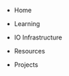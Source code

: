 * Home
* Learning
  [](Basics.md)
  [](Arduino.md)
  [](PickingATool.md "Picking a tool")
  [](Hands-onTips "Hands-on tips")
* IO Infrastructure

* Resources
* Projects
